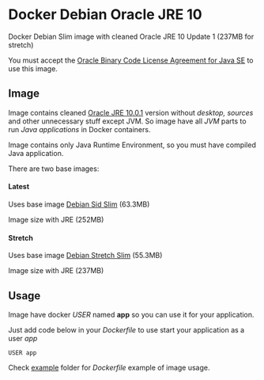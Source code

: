 # Docker Debian Oracle JRE 10
Docker Debian Slim image with cleaned Oracle JRE 10 Update 1 (237MB for stretch)

You must accept the [Oracle Binary Code License Agreement for Java SE](http://www.oracle.com/technetwork/java/javase/terms/license/index.html) to use this image.

## Image
Image contains cleaned [Oracle JRE 10.0.1](http://www.oracle.com/technetwork/java/javase/downloads/jre10-downloads-4417026.html) version without *desktop, sources* and other unnecessary stuff except JVM. 
So image have all *JVM* parts to run *Java applications* in Docker containers.

Image contains only Java Runtime Environment, so you must have compiled Java application.

There are two base images:

#### Latest
Uses base image [Debian Sid Slim](https://hub.docker.com/_/debian/) (63.3MB)

Image size with JRE (252MB)

#### Stretch
Uses base image [Debian Stretch Slim](https://hub.docker.com/_/debian/) (55.3MB)

Image size with JRE (237MB)

## Usage
Image have docker *USER* named **app** so you can use it for your application.

Just add code below in your *Dockerfile* to use start your application as a user *app*
```
USER app
```

Check [example](https://github.com/GoodforGod/https://github.com/GoodforGod/docker-debian-jre10-oracle/tree/master/example) folder for *Dockerfile* example of image usage.
